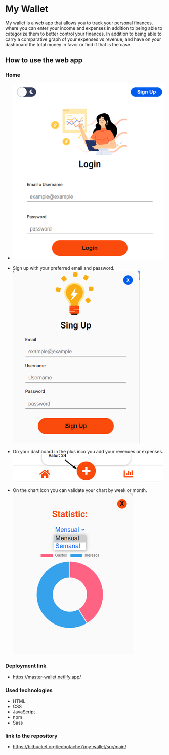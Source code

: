 # My Wallet

My wallet is a web app that allows you to track your personal finances. where you can enter your income and expenses in addition to being able to categorize them to better control your finances. In addition to being able to carry a comparative graph of your expenses vs revenue, and have on your dashboard the total money in favor or find if that is the case.

## How to use the web app

### Home

- <img src="./src/img/img-signup.png" alt="Sign Up"/>

- Sign up with your preferred email and password.
  <img src="./src/img/form-sign-up.png" alt="Sign Up"/>

- On your dashboard in the plus inco you add your revenues or expenses.
  <img src="./src/img/img-plus.png" alt="Sign Up"/>

- On the chart icon you can validate your chart by week or month.
  <img src="./src/img/statistic.png" alt="Sign Up"/>

### Deployment link

- https://master-wallet.netlify.app/

### Used technologies

- HTML
- CSS
- JavaScript
- npm
- Sass

### link to the repository

- https://bitbucket.org/leobotache7/my-wallet/src/main/
